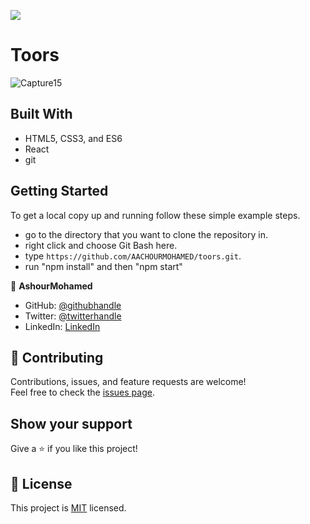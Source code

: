 ![](https://img.shields.io/badge/Microverse-blueviolet)

# Toors
![Capture15](https://user-images.githubusercontent.com/92208712/183280847-6d9797a2-62e9-43cf-a7e3-c5816515d413.PNG)

## Built With

- HTML5, CSS3, and ES6
- React
- git


## Getting Started

To get a local copy up and running follow these simple example steps.

- go to the directory that you want to clone the repository in.
- right click and choose Git Bash here.
- type ```https://github.com/AACHOURMOHAMED/toors.git```.
- run "npm install" and then "npm start"



👤 **AshourMohamed**

- GitHub: [@githubhandle](https://github.com/AACHOURMOHAMED)
- Twitter: [@twitterhandle](https://twitter.com/MohamedAachour3)
- LinkedIn: [LinkedIn](https://linkedin.com/in/mohamed-aachour-25405b215)


## 🤝 Contributing

Contributions, issues, and feature requests are welcome!  
Feel free to check the [issues page](https://github.com/AACHOURMOHAMED/LEADERBOARD/issues).


## Show your support

Give a ⭐️ if you like this project!


## 📝 License

This project is [MIT](./MIT.md) licensed.

